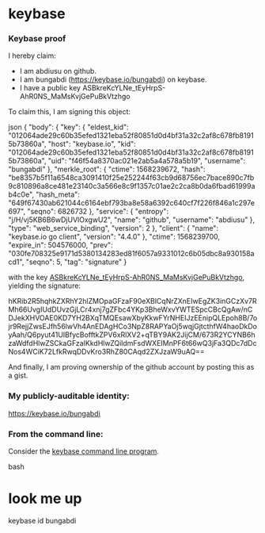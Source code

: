 # keybase

### Keybase proof

I hereby claim:

  * I am abdiusu on github.
  * I am bungabdi (https://keybase.io/bungabdi) on keybase.
  * I have a public key ASBkreKcYLNe_tEyHrpS-AhR0NS_MaMsKvjGePuBkVtzhgo

To claim this, I am signing this object:

json
{
  "body": {
    "key": {
      "eldest_kid": "012064ade29c60b35efed1321eba52f80851d0d4bf31a32c2af8c678fb81915b73860a",
      "host": "keybase.io",
      "kid": "012064ade29c60b35efed1321eba52f80851d0d4bf31a32c2af8c678fb81915b73860a",
      "uid": "f46f54a8370ac021e2ab5a4a578a5b19",
      "username": "bungabdi"
    },
    "merkle_root": {
      "ctime": 1568239672,
      "hash": "be8357b5f11a6548ca3091410f25e252244f63cb9d68756ec7bace890c7fb9c810896a8ce481e23140c3a566e8c9f1357c01ae2c2ca8b0da6fbad61999ab4c0e",
      "hash_meta": "649f67430ab621044c6164ebf793ba8e58a6392c640cf7f226f846a1c297e697",
      "seqno": 6826732
    },
    "service": {
      "entropy": "j/H/vj5KB6B6wDjUVlOxgwU2",
      "name": "github",
      "username": "abdiusu"
    },
    "type": "web_service_binding",
    "version": 2
  },
  "client": {
    "name": "keybase.io go client",
    "version": "4.4.0"
  },
  "ctime": 1568239700,
  "expire_in": 504576000,
  "prev": "030fe708325e9171d5380134283ed81f6057a9331012c6b05dbc8a930158acd1",
  "seqno": 5,
  "tag": "signature"
}


with the key [ASBkreKcYLNe_tEyHrpS-AhR0NS_MaMsKvjGePuBkVtzhgo](https://keybase.io/bungabdi), yielding the signature:


hKRib2R5hqhkZXRhY2hlZMOpaGFzaF90eXBlCqNrZXnEIwEgZK3inGCzXv7RMh66UvgIUdDUvzGjLCr4xnj7gZFbc4YKp3BheWxvYWTESpcCBcQgAw/nCDJekXHVOAE0KD7YH2BXqTMQEsawXbyKkwFYrNHEIJzEEnipQLEpoh8B/7ojr9RejjZwsEJfh56lwVh4AnEDAgHCo3NpZ8RAPYaOj5wqjGjtcthfW4haoDkDoyAah/Q6pyut41UIBfycBofftkZPV6xRlXV2+qTBY9AK2JijCM/673R2YCYNB6hzaWdfdHlwZSCkaGFzaIKkdHlwZQildmFsdWXEIMnPF6t66wQ3jFa3QDc7dDcNos4WCiK72LfkRwqDDvKro3RhZ80CAqd2ZXJzaW9uAQ==



And finally, I am proving ownership of the github account by posting this as a gist.

### My publicly-auditable identity:

https://keybase.io/bungabdi

### From the command line:

Consider the [keybase command line program](https://keybase.io/download).

bash
# look me up
keybase id bungabdi
